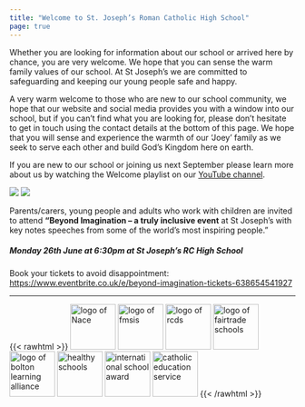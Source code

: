 ```yaml
---
title: "Welcome to St. Joseph’s Roman Catholic High School"
page: true
---
```

Whether you are looking for information about our school or arrived here by chance, you are very welcome. We hope that you can sense the warm family values of our school. At St Joseph’s we are committed to safeguarding and keeping our young people safe and happy.

A very warm welcome to those who are new to our school community, we hope that our website and social media provides you with a window into our school, but if you can’t find what you are looking for, please don’t hesitate to get in touch using the contact details at the bottom of this page. We hope that you will sense and experience the warmth of our ‘Joey’ family as we seek to serve each other and build God’s Kingdom here on earth.

If you are new to our school or joining us next September please learn more about us by watching the Welcome playlist on our [YouTube channel](https://youtube.com/playlist?list=PLX72CniOJaIT4mQw6siQHfiGr0Ru_ZfkZ).

![](https://stjosephsbolton.org.uk/wp-content/uploads/2023/06/Beyond-Imagination-1-Made-with-PosterMyWall-3-194x300.jpg)
![](https://stjosephsbolton.org.uk/wp-content/uploads/2023/06/Beyond-Imagination-flyer-Made-with-PosterMyWall-3-232x300.jpg)

Parents/carers, young people and adults who work with children are invited to attend **“Beyond Imagination – a truly inclusive event** at St Joseph’s with key notes speeches from some of the world’s most inspiring people.”

##### Monday 26th June at 6:30pm at St Joseph’s RC High School

Book your tickets to avoid disappointment: https://www.eventbrite.co.uk/e/beyond-imagination-tickets-638654541927

---

{{< rawhtml >}}
<img style="width: 80px;" src="https://joeys-rchs.pages.dev/assets/home/nace.png" alt="logo of Nace" title="Nace">
<img style="width: 80px;" src="https://joeys-rchs.pages.dev/assets/home/fmsis.png" alt="logo of fmsis" title="The Financial Management Standard in Schools (FMSiS)">
<img style="width: 80px;" src="https://joeys-rchs.pages.dev/assets/home/diocese_of_salford.png" alt="logo of rcds" title="Roman Catholic Diocese of Salford">
<img style="width: 80px;" src="https://joeys-rchs.pages.dev/assets/home/fairtrade_school.png" title="Fairtrade Schools" alt="logo of fairtrade schools">
<img style="width: 80px;" src="https://joeys-rchs.pages.dev/assets/home/bolton_learning_alliance.png" title="Bolton Learning Alliance" alt="logo of bolton learning alliance">
<img style="width: 80px;" src="https://joeys-rchs.pages.dev/assets/home/healthy_schools.png" title="Healthy Schools" alt="healthy schools">
<img style="width: 80px;" src="https://joeys-rchs.pages.dev/assets/home/international_school_award.png" title="International School Award" alt="international school award">
<img style="width: 80px;" src="https://joeys-rchs.pages.dev/assets/home/catholic_education_service.png" title="Catholic Education Service" alt="catholic education service">
{{< /rawhtml >}}